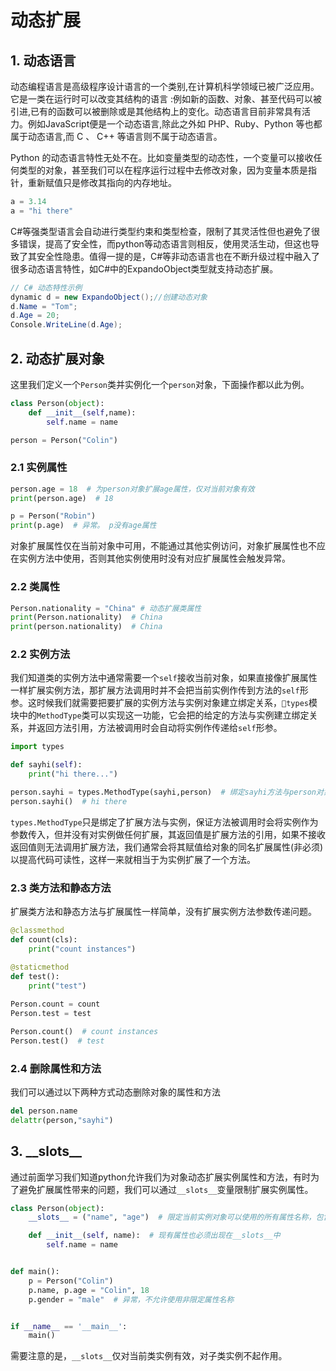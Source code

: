 # 动态扩展

## 1. 动态语言
动态编程语言是高级程序设计语言的一个类别,在计算机科学领域已被广泛应用。它是一类在运行时可以改变其结构的语言 :例如新的函数、对象、甚至代码可以被引进,已有的函数可以被删除或是其他结构上的变化。动态语言目前非常具有活力。例如JavaScript便是一个动态语言,除此之外如 PHP、Ruby、Python 等也都属于动态语言,而 C 、 C++ 等语言则不属于动态语言。

Python 的动态语言特性无处不在。比如变量类型的动态性，一个变量可以接收任何类型的对象，甚至我们可以在程序运行过程中去修改对象，因为变量本质是指针，重新赋值只是修改其指向的内存地址。

```py
a = 3.14
a = "hi there"
```

C#等强类型语言会自动进行类型约束和类型检查，限制了其灵活性但也避免了很多错误，提高了安全性，而python等动态语言则相反，使用灵活生动，但这也导致了其安全性隐患。值得一提的是，C#等非动态语言也在不断升级过程中融入了很多动态语言特性，如C#中的ExpandoObject类型就支持动态扩展。

``` csharp
// C# 动态特性示例
dynamic d = new ExpandoObject();//创建动态对象 
d.Name = "Tom";
d.Age = 20;
Console.WriteLine(d.Age);
```

## 2. 动态扩展对象
 这里我们定义一个`Person`类并实例化一个`person`对象，下面操作都以此为例。
```py
class Person(object):
    def __init__(self,name):
        self.name = name

person = Person("Colin")
```
### 2.1 实例属性

```py {1}
person.age = 18  # 为person对象扩展age属性，仅对当前对象有效
print(person.age)  # 18

p = Person("Robin")
print(p.age)  # 异常。 p没有age属性
```

对象扩展属性仅在当前对象中可用，不能通过其他实例访问，对象扩展属性也不应在实例方法中使用，否则其他实例使用时没有对应扩展属性会触发异常。
### 2.2 类属性

```py {1}
Person.nationality = "China" # 动态扩展类属性
print(Person.nationality)  # China
print(person.nationality)  # China 
```

### 2.2 实例方法
我们知道类的实例方法中通常需要一个`self`接收当前对象，如果直接像扩展属性一样扩展实例方法，那扩展方法调用时并不会把当前实例作传到方法的`self`形参。这时候我们就需要把要扩展的实例方法与实例对象建立绑定关系，`types`模块中的`MethodType`类可以实现这一功能，它会把的给定的方法与实例建立绑定关系，并返回方法引用，方法被调用时会自动将实例作传递给`self`形参。

```py {6}
import types

def sayhi(self):
    print("hi there...")

person.sayhi = types.MethodType(sayhi,person)  # 绑定sayhi方法与person对象，并将绑定后的方法引用赋值给person的sayhi扩展属性
person.sayhi()  # hi there
```

`types.MethodType`只是绑定了扩展方法与实例，保证方法被调用时会将实例作为参数传入，但并没有对实例做任何扩展，其返回值是扩展方法的引用，如果不接收返回值则无法调用扩展方法，我们通常会将其赋值给对象的同名扩展属性(非必须)以提高代码可读性，这样一来就相当于为实例扩展了一个方法。

### 2.3 类方法和静态方法
扩展类方法和静态方法与扩展属性一样简单，没有扩展实例方法参数传递问题。
```py {9,10}
@classmethod
def count(cls):
    print("count instances")

@staticmethod
def test():
    print("test")
    
Person.count = count
Person.test = test

Person.count()  # count instances
Person.test()  # test
```
### 2.4 删除属性和方法
我们可以通过以下两种方式动态删除对象的属性和方法

```py
del person.name
delattr(person,"sayhi")
```

## 3. \_\_slots\_\_
通过前面学习我们知道python允许我们为对象动态扩展实例属性和方法，有时为了避免扩展属性带来的问题，我们可以通过`__slots__`变量限制扩展实例属性。
```py
class Person(object):
    __slots__ = ("name", "age")  # 限定当前实例对象可以使用的所有属性名称，包含现有属性和扩展属性

    def __init__(self, name):  # 现有属性也必须出现在__slots__中
        self.name = name


def main():
    p = Person("Colin")
    p.name, p.age = "Colin", 18
    p.gender = "male"  # 异常，不允许使用非限定属性名称


if __name__ == '__main__':
    main()
```

需要注意的是，`__slots__`仅对当前类实例有效，对子类实例不起作用。